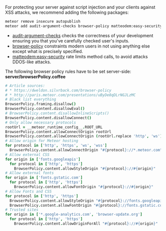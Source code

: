 For protecting your server against script injection and your clients against XSS attacks,
we recommend adding the following packages:

```sh
meteor remove insecure autopublish
meteor add audit-argument-checks browser-policy matteodem:easy-security
```

* [audit-argument-checks](https://atmospherejs.com/meteor/audit-argument-checks) checks the correctness of your development ensuring you that you've carefully checked user's inputs.
* [browser-policy](https://atmospherejs.com/meteor/browser-policy) constraints modern users in not using anything else except what is precisely specified.
* [matteodem:easy-security](https://atmospherejs.com/matteodem/easy-security) rate limits method calls, to avoid attacks DDOS-like attacks.

The following browser policy rules have to be set server-side:
**server/browserPolicy.coffee**
```coffee
# Article sources:
# * https://dweldon.silvrback.com/browser-policy
# * http://paris.meteor.com/presentations/uByDe8qDLrNGJLzMC
# Black list everything
BrowserPolicy.framing.disallow()
BrowserPolicy.content.disallowEval()
# BrowserPolicy.content.disallowInlineScripts()
BrowserPolicy.content.disallowConnect()
# Only allow necessary protocols
rootUrl = __meteor_runtime_config__.ROOT_URL
BrowserPolicy.content.allowConnectOrigin rootUrl
BrowserPolicy.content.allowConnectOrigin (rootUrl.replace 'http', 'ws')
# Allow origin for Meteor hosting
for protocol in ['http', 'https', 'ws', 'wss']
  BrowserPolicy.content.allowConnectOrigin "#{protocol}://*.meteor.com"
# Allow external CSS
for origin in ['fonts.googleapis']
  for protocol in ['http', 'https']
    BrowserPolicy.content.allowStyleOrigin "#{protocol}://#{origin}"
# Allow external fonts
for origin in ['fonts.gstatic.com']
  for protocol in ['http', 'https']
    BrowserPolicy.content.allowFontOrigin "#{protocol}://#{origin}"
# Allow Fonts and CSS
for protocol in ['http', 'https']
  BrowserPolicy.content.allowStyleOrigin "#{protocol}://fonts.googleapis.com"
  BrowserPolicy.content.allowFontOrigin "#{protocol}://fonts.gstatic.com"
# Trusted sites
for origin in ['*.google-analytics.com', 'browser-update.org']
  for protocol in ['http', 'https']
    BrowserPolicy.content.allowOriginForAll "#{protocol}://#{origin}"
```
